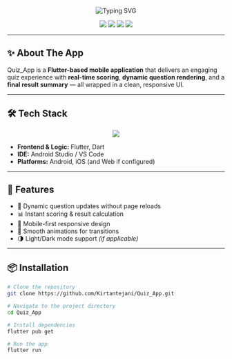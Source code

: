 <!-- Hero Banner -->
<p align="center">
  <img src="https://readme-typing-svg.demolab.com?font=Fira+Code&size=28&pause=1000&color=36BCF7&center=true&vCenter=true&width=600&lines=🎯+Welcome+to+Quiz_App!;📱+A+Beautiful+Flutter+Quiz+Experience;🚀+Fast%2C+Responsive%2C+and+Fun" alt="Typing SVG" />
</p>

<!-- Badges Row -->
<p align="center">
  <img src="https://img.shields.io/github/stars/Kirtantejani/Quiz_App?color=%23ff9800&style=for-the-badge" />
  <img src="https://img.shields.io/github/forks/Kirtantejani/Quiz_App?color=%2300bcd4&style=for-the-badge" />
  <img src="https://img.shields.io/github/issues/Kirtantejani/Quiz_App?color=%23e91e63&style=for-the-badge" />
  <img src="https://img.shields.io/github/license/Kirtantejani/Quiz_App?color=%234caf50&style=for-the-badge" />
</p>

---

## ✨ About The App

Quiz_App is a **Flutter-based mobile application** that delivers an engaging quiz experience with **real-time scoring**, **dynamic question rendering**, and a **final result summary** — all wrapped in a clean, responsive UI.

---

## 🛠 Tech Stack

<p align="center">
  <img src="https://skillicons.dev/icons?i=flutter,dart,androidstudio,github" />
</p>

- **Frontend & Logic:** Flutter, Dart  
- **IDE:** Android Studio / VS Code  
- **Platforms:** Android, iOS (and Web if configured)  

---

## 🚀 Features

- 🎯 Dynamic question updates without page reloads  
- 📊 Instant scoring & result calculation  
- 📱 Mobile-first responsive design  
- 🎨 Smooth animations for transitions  
- 🌗 Light/Dark mode support *(if applicable)*  


---


## 📦 Installation

```bash
# Clone the repository
git clone https://github.com/Kirtantejani/Quiz_App.git

# Navigate to the project directory
cd Quiz_App

# Install dependencies
flutter pub get

# Run the app
flutter run

